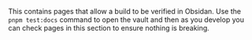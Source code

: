This contains pages that allow a build to be verified in Obsidan. Use the `pnpm test:docs` command to open the vault and then as you develop you can check pages in this section to ensure nothing is breaking. 

